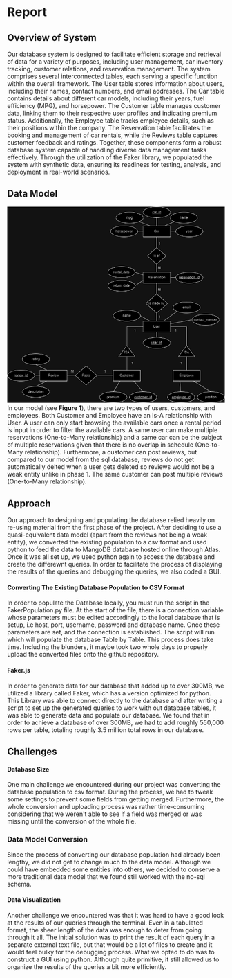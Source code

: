 
# Report 

## Overview of System

Our database system is designed to facilitate efficient storage and retrieval of data for a variety of purposes, including user management, car inventory tracking, customer relations, and reservation management. The system comprises several interconnected tables, each serving a specific function within the overall framework. The User table stores information about users, including their names, contact numbers, and email addresses. The Car table contains details about different car models, including their years, fuel efficiency (MPG), and horsepower. The Customer table manages customer data, linking them to their respective user profiles and indicating premium status. Additionally, the Employee table tracks employee details, such as their positions within the company. The Reservation table facilitates the booking and management of car rentals, while the Reviews table captures customer feedback and ratings. Together, these components form a robust database system capable of handling diverse data management tasks effectively. Through the utilization of the Faker library, we populated the system with synthetic data, ensuring its readiness for testing, analysis, and deployment in real-world scenarios.

## Data Model

![ERD](./SOEN363-P2.drawio.png)\
In our model (see **Figure 1**), there are two types of users, customers, and employees. Both Customer and Employee have an Is-A relationship with User. A user can only start browsing the available cars once a rental period is input in order to filter the available cars. A same user can make multiple reservations (One-to-Many relationship) and a same car can be the subject of multiple reservations given that there is no overlap in schedule (One-to-Many relationship). Furthermore, a customer can post reviews, but compared to our model from the sql database, reviews do not get automatically delted when a user gets deleted so reviews would not be a weak entity unlike in phase 1.  The same customer can post multiple reviews (One-to-Many relationship).

## Approach 

Our approach to designing and populating the database relied heavily on re-using material from the first phase of the project. After deciding to use a quasi-equivalent data model (apart from the reviews not being a weak entity), we converted the existing population to a csv format and used python to feed the data to MangoDB database hosted online through Atlas. Once it was all set up, we used python again to access the database and create the differewnt queries. In order to facilitate the process of displaying the results of the queries and debugging the queries, we also coded a GUI.

#### Converting The Existing Database Population to CSV Format
In order to populate the Database locally, you must run the script in the FakerPopulation.py file. At the start of the file, there is a connection variable whose parameters must be edited accordingly to the local database that is setup, i.e host, port, username, password and database name. Once these parameters are set, and the connection is established. The script will run which will populate the database Table by Table. This process does take time. Including the blunders, it maybe took two whole days to properly upload the converted files onto the github repository.

#### Faker.js

In order to generate data for our database that added up to over 300MB, we utilized a library called Faker, which has a version optimized for python. This Library was able to connect directly to the database and after writing a script to set up the generated queries to work with out database tables, it was able to generate data and populate our database. We found that in order to achieve a database of over 300MB, we had to add roughly 550,000 rows per table, totaling roughly 3.5 million total rows in our database. 

## Challenges

#### Database Size
One main challenge we encountered during our project was converting the database population to csv format. During the process, we had to tweak some settings to prevent some fields from getting merged. Furthermore, the whole conversion and uploading process was rather time-consuming considering that we weren't able to see if a field was merged or was missing until the conversion of the whole file.

### Data Model Conversion
Since the process of converting our database population had already been lengthy, we did not get to change much to the data model. Although we could have embedded some entities into others, we decided to conserve a more traditional data model that we found still worked with the no-sql schema.

#### Data Visualization
Another challenge we encountered was that it was hard to have a good look at the results of our queries through the terminal. Even in a tabulated format, the sheer length of the data was enough to deter from going through it all. The initial solution was to print the result of each query in a separate external text file, but that would be a lot of files to create and it would feel bulky for the debugging process. What we opted to do was to construct a GUI using python. Although quite primitive, it still allowed us to organize the results of the queries a bit more efficiently.
